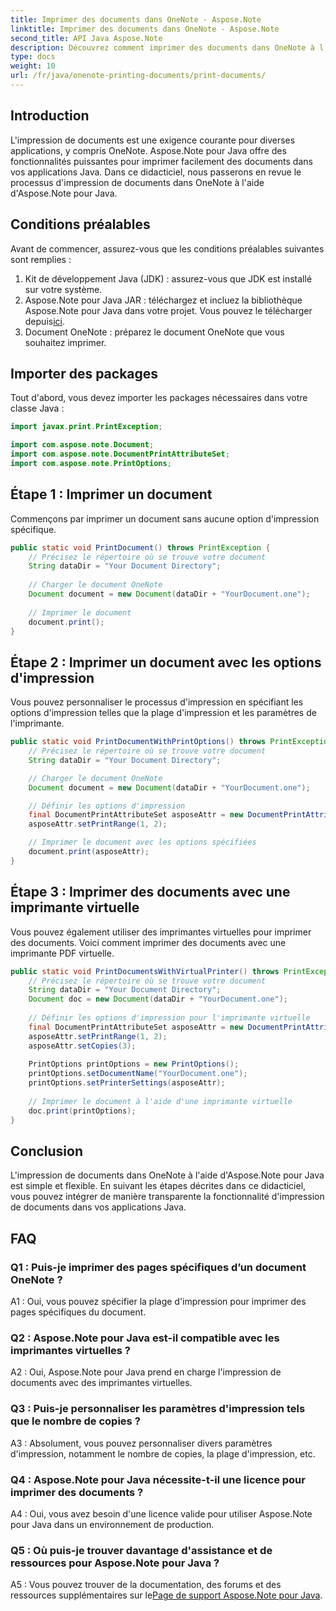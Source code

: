 ```yaml
---
title: Imprimer des documents dans OneNote - Aspose.Note
linktitle: Imprimer des documents dans OneNote - Aspose.Note
second_title: API Java Aspose.Note
description: Découvrez comment imprimer des documents dans OneNote à l'aide d'Aspose.Note pour Java. Guide étape par étape avec des exemples de code et des options personnalisables.
type: docs
weight: 10
url: /fr/java/onenote-printing-documents/print-documents/
---
```

## Introduction

L'impression de documents est une exigence courante pour diverses applications, y compris OneNote. Aspose.Note pour Java offre des fonctionnalités puissantes pour imprimer facilement des documents dans vos applications Java. Dans ce didacticiel, nous passerons en revue le processus d'impression de documents dans OneNote à l'aide d'Aspose.Note pour Java.

## Conditions préalables

Avant de commencer, assurez-vous que les conditions préalables suivantes sont remplies :

1. Kit de développement Java (JDK) : assurez-vous que JDK est installé sur votre système.
2.  Aspose.Note pour Java JAR : téléchargez et incluez la bibliothèque Aspose.Note pour Java dans votre projet. Vous pouvez le télécharger depuis[ici](https://releases.aspose.com/note/java/).
3. Document OneNote : préparez le document OneNote que vous souhaitez imprimer.

## Importer des packages

Tout d'abord, vous devez importer les packages nécessaires dans votre classe Java :

```java
import javax.print.PrintException;

import com.aspose.note.Document;
import com.aspose.note.DocumentPrintAttributeSet;
import com.aspose.note.PrintOptions;
```

## Étape 1 : Imprimer un document

Commençons par imprimer un document sans aucune option d'impression spécifique.

```java
public static void PrintDocument() throws PrintException {
    // Précisez le répertoire où se trouve votre document
    String dataDir = "Your Document Directory";
    
    // Charger le document OneNote
    Document document = new Document(dataDir + "YourDocument.one");
    
    // Imprimer le document
    document.print();
}
```

## Étape 2 : Imprimer un document avec les options d'impression

Vous pouvez personnaliser le processus d'impression en spécifiant les options d'impression telles que la plage d'impression et les paramètres de l'imprimante.

```java
public static void PrintDocumentWithPrintOptions() throws PrintException {
    // Précisez le répertoire où se trouve votre document
    String dataDir = "Your Document Directory";

    // Charger le document OneNote
    Document document = new Document(dataDir + "YourDocument.one");

    // Définir les options d'impression
    final DocumentPrintAttributeSet asposeAttr = new DocumentPrintAttributeSet("Microsoft XPS Document Writer");
    asposeAttr.setPrintRange(1, 2);

    // Imprimer le document avec les options spécifiées
    document.print(asposeAttr);
}
```

## Étape 3 : Imprimer des documents avec une imprimante virtuelle

Vous pouvez également utiliser des imprimantes virtuelles pour imprimer des documents. Voici comment imprimer des documents avec une imprimante PDF virtuelle.

```java
public static void PrintDocumentsWithVirtualPrinter() throws PrintException {
    // Précisez le répertoire où se trouve votre document
    String dataDir = "Your Document Directory";
    Document doc = new Document(dataDir + "YourDocument.one");
     
    // Définir les options d'impression pour l'imprimante virtuelle
    final DocumentPrintAttributeSet asposeAttr = new DocumentPrintAttributeSet("doPDF 8");
    asposeAttr.setPrintRange(1, 2);
    asposeAttr.setCopies(3);
     
    PrintOptions printOptions = new PrintOptions();
    printOptions.setDocumentName("YourDocument.one");
    printOptions.setPrinterSettings(asposeAttr);
      
    // Imprimer le document à l'aide d'une imprimante virtuelle
    doc.print(printOptions);
}
```

## Conclusion

L'impression de documents dans OneNote à l'aide d'Aspose.Note pour Java est simple et flexible. En suivant les étapes décrites dans ce didacticiel, vous pouvez intégrer de manière transparente la fonctionnalité d'impression de documents dans vos applications Java.

## FAQ

### Q1 : Puis-je imprimer des pages spécifiques d’un document OneNote ?

A1 : Oui, vous pouvez spécifier la plage d'impression pour imprimer des pages spécifiques du document.

### Q2 : Aspose.Note pour Java est-il compatible avec les imprimantes virtuelles ?

A2 : Oui, Aspose.Note pour Java prend en charge l'impression de documents avec des imprimantes virtuelles.

### Q3 : Puis-je personnaliser les paramètres d'impression tels que le nombre de copies ?

A3 : Absolument, vous pouvez personnaliser divers paramètres d'impression, notamment le nombre de copies, la plage d'impression, etc.

### Q4 : Aspose.Note pour Java nécessite-t-il une licence pour imprimer des documents ?

A4 : Oui, vous avez besoin d'une licence valide pour utiliser Aspose.Note pour Java dans un environnement de production.

### Q5 : Où puis-je trouver davantage d'assistance et de ressources pour Aspose.Note pour Java ?

 A5 : Vous pouvez trouver de la documentation, des forums et des ressources supplémentaires sur le[Page de support Aspose.Note pour Java](https://forum.aspose.com/c/note/28).